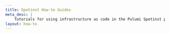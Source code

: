 ```yaml
---
title: Spotinst How-to Guides
meta_desc: |
    Tutorials for using infrastructure as code in the Pulumi Spotinst package
layout: how-to
---
```

